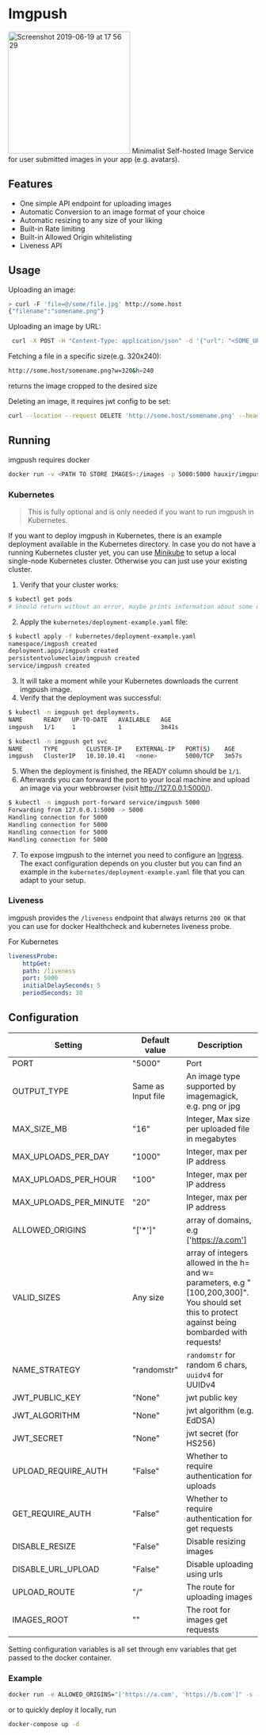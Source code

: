 # Imgpush

<img width="246" alt="Screenshot 2019-06-19 at 17 56 29" src="https://user-images.githubusercontent.com/2439255/59781204-a23da780-92bb-11e9-99c5-490feecca557.png">
Minimalist Self-hosted Image Service for user submitted images in your app (e.g. avatars).

## Features

- One simple API endpoint for uploading images
- Automatic Conversion to an image format of your choice
- Automatic resizing to any size of your liking
- Built-in Rate limiting
- Built-in Allowed Origin whitelisting
- Liveness API

## Usage

Uploading an image:

```bash
> curl -F 'file=@/some/file.jpg' http://some.host
{"filename":"somename.png"}
```

Uploading an image by URL:

```bash
 curl -X POST -H "Content-Type: application/json" -d '{"url": "<SOME_URL>"}'  http://some.host
 ```

Fetching a file in a specific size(e.g. 320x240):

```bash
http://some.host/somename.png?w=320&h=240
```

returns the image cropped to the desired size

Deleting an image, it requires jwt config to be set:

```bash
curl --location --request DELETE 'http://some.host/somename.png' --header 'Authorization: Bearer ey......'
```

## Running

imgpush requires docker

```bash
docker run -v <PATH TO STORE IMAGES>:/images -p 5000:5000 hauxir/imgpush:latest
```

### Kubernetes

> This is fully optional and is only needed if you want to run imgpush in Kubernetes.

If you want to deploy imgpush in Kubernetes, there is an example deployment available in the Kubernetes directory.
In case you do not have a running Kubernetes cluster yet, you can use [Minikube](https://kubernetes.io/docs/setup/) to setup a local single-node Kubernetes cluster.
Otherwise you can just use your existing cluster.

1. Verify that your cluster works:

```bash
$ kubectl get pods
# Should return without an error, maybe prints information about some deployed pods.
```

2. Apply the `kubernetes/deployment-example.yaml` file:

```bash
$ kubectl apply -f kubernetes/deployment-example.yaml
namespace/imgpush created
deployment.apps/imgpush created
persistentvolumeclaim/imgpush created
service/imgpush created
```

3. It will take a moment while your Kubernetes downloads the current imgpush image.
4. Verify that the deployment was successful:

```bash
$ kubectl -n imgpush get deployments.
NAME      READY   UP-TO-DATE   AVAILABLE   AGE
imgpush   1/1     1            1           3m41s

$ kubectl -n imgpush get svc
NAME      TYPE        CLUSTER-IP    EXTERNAL-IP   PORT(S)    AGE
imgpush   ClusterIP   10.10.10.41   <none>        5000/TCP   3m57s
```

5. When the deployment is finished, the READY column should be `1/1`.
6. Afterwards you can forward the port to your local machine and upload an image via your webbrowser (visit <http://127.0.0.1:5000/>).

```bash
$ kubectl -n imgpush port-forward service/imgpush 5000
Forwarding from 127.0.0.1:5000 -> 5000
Handling connection for 5000
Handling connection for 5000
Handling connection for 5000
Handling connection for 5000
```

7. To expose imgpush to the internet you need to configure an [Ingress](https://kubernetes.io/docs/concepts/services-networking/ingress/). The exact configuration depends on you cluster but you can find an example in the `kubernetes/deployment-example.yaml` file that you can adapt to your setup.

### Liveness

imgpush provides the `/liveness` endpoint that always returns `200 OK` that you can use for docker Healthcheck and kubernetes liveness probe.

For Kubernetes

```yaml
livenessProbe:
    httpGet:
    path: /liveness
    port: 5000            
    initialDelaySeconds: 5
    periodSeconds: 30
```

## Configuration

| Setting  | Default value | Description |
| ------------- | ------------- |------------- |
| PORT | "5000" | Port |
| OUTPUT_TYPE  | Same as Input file | An image type supported by imagemagick, e.g. png or jpg |
| MAX_SIZE_MB  | "16"  | Integer, Max size per uploaded file in megabytes |
| MAX_UPLOADS_PER_DAY  | "1000"  | Integer, max per IP address |
| MAX_UPLOADS_PER_HOUR  | "100"  | Integer, max per IP address |
| MAX_UPLOADS_PER_MINUTE  | "20"  | Integer, max per IP address |
| ALLOWED_ORIGINS  | "['*']"  | array of domains, e.g ['https://a.com'] |
| VALID_SIZES  | Any size  | array of integers allowed in the h= and w= parameters, e.g "[100,200,300]". You should set this to protect against being bombarded with requests! |
| NAME_STRATEGY  | "randomstr"  | `randomstr` for random 6 chars, `uuidv4` for UUIDv4 |
| JWT_PUBLIC_KEY | "None" | jwt public key |
| JWT_ALGORITHM | "None" | jwt algorithm (e.g. EdDSA) |
| JWT_SECRET | "None" | jwt secret (for HS256) |
| UPLOAD_REQUIRE_AUTH | "False" | Whether to require authentication for uploads |
| GET_REQUIRE_AUTH | "False" | Whether to require authentication for get requests |
| DISABLE_RESIZE | "False" | Disable resizing images |
| DISABLE_URL_UPLOAD | "False" | Disable uploading using urls |
| UPLOAD_ROUTE | "/" | The route for uploading images |
| IMAGES_ROOT | "" | The root for images get requests |

Setting configuration variables is all set through env variables that get passed to the docker container.

### Example

```bash
docker run -e ALLOWED_ORIGINS="['https://a.com', 'https://b.com']" -s -v <PATH TO STORE IMAGES>:/images -p 5000:5000 hauxir/imgpush:latest
```

or to quickly deploy it locally, run

```bash
docker-compose up -d
```
